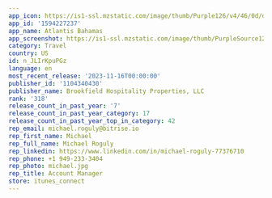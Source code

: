 ```yaml
---
app_icon: https://is1-ssl.mzstatic.com/image/thumb/Purple126/v4/46/0d/dc/460ddc10-756d-7484-8435-5e3888ffd4b7/AppIcon-0-1x_U007ephone-0-85-220.png/1024x1024bb.png
app_id: '1594227237'
app_name: Atlantis Bahamas
app_screenshot: https://is1-ssl.mzstatic.com/image/thumb/PurpleSource126/v4/0a/24/42/0a24422e-41e3-799f-ebb0-bc26688af55d/0827cd59-eb43-4016-b105-b9154f9f32dc_1.jpg/1242x2688bb.png
category: Travel
country: US
id: n_JLIrKpuPGz
language: en
most_recent_release: '2023-11-16T00:00:00'
publisher_id: '1104340430'
publisher_name: Brookfield Hospitality Properties, LLC
rank: '318'
release_count_in_past_year: '7'
release_count_in_past_year_category: 17
release_count_in_past_year_top_in_category: 42
rep_email: michael.roguly@bitrise.io
rep_first_name: Michael
rep_full_name: Michael Roguly
rep_linkedin: https://www.linkedin.com/in/michael-roguly-77376710
rep_phone: +1 949-233-3404
rep_photo: michael.jpg
rep_title: Account Manager
store: itunes_connect
---
```

